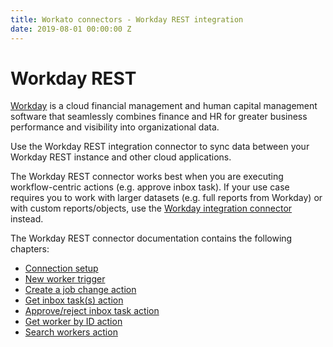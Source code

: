 ```yaml
---
title: Workato connectors - Workday REST integration
date: 2019-08-01 00:00:00 Z
---
```


# Workday REST
[Workday](https://www.workday.com/) is a cloud financial management and human capital management software that seamlessly combines finance and HR for greater business performance and visibility into organizational data.

Use the Workday REST integration connector to sync data between your Workday REST instance and other cloud applications.

The Workday REST connector works best when you are executing workflow-centric actions (e.g. approve inbox task). If your use case requires you to work with larger datasets (e.g. full reports from Workday) or with custom reports/objects, use the [Workday integration connector](/connectors/workday.md) instead.

The Workday REST connector documentation contains the following chapters:
- [Connection setup](workday-rest/connection-setup.md)
- [New worker trigger](workday-rest/new-worker-trigger.md)
- [Create a job change action](workday-rest/create-job-change-action.md)
- [Get inbox task(s) action](workday-rest/get-inbox-tasks-action.md)
- [Approve/reject inbox task action](workday-rest/approve-reject-inbox-task-action.md)
- [Get worker by ID action](workday-rest/get-worker-action.md)
- [Search workers action](workday-rest/search-worker-action.md)
